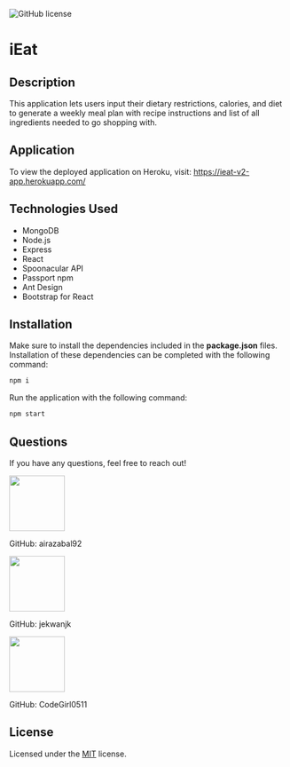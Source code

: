 ![GitHub license](https://img.shields.io/badge/license-MIT-blue.svg)

# iEat

## Description

This application lets users input their dietary restrictions, calories, and diet to generate a weekly meal plan with recipe instructions and list of all ingredients needed to go shopping with.

## Application

To view the deployed application on Heroku, visit:
<a href=https://ieat-v2-app.herokuapp.com/ target="_blank"> https://ieat-v2-app.herokuapp.com/</a>

## Technologies Used

- MongoDB
- Node.js
- Express
- React
- Spoonacular API
- Passport npm
- Ant Design
- Bootstrap for React

## Installation

Make sure to install the dependencies included in the <b>package.json</b> files.
Installation of these dependencies can be completed with the following command:

```sh
npm i
```

Run the application with the following command:

```sh
npm start
```

## Questions

If you have any questions, feel free to reach out!

 <img src="https://avatars0.githubusercontent.com/u/60761756?v=4" width="100">
  
 GitHub: airazabal92

  <img src="https://avatars0.githubusercontent.com/u/62856193?v=4" width="100">
  
 GitHub: jekwanjk

  <img src="https://avatars0.githubusercontent.com/u/63438230?v=4" width="100">
  
 GitHub: CodeGirl0511

## License

Licensed under the [MIT](https://github.com/microsoft/vscode/blob/master/LICENSE.txt) license.

